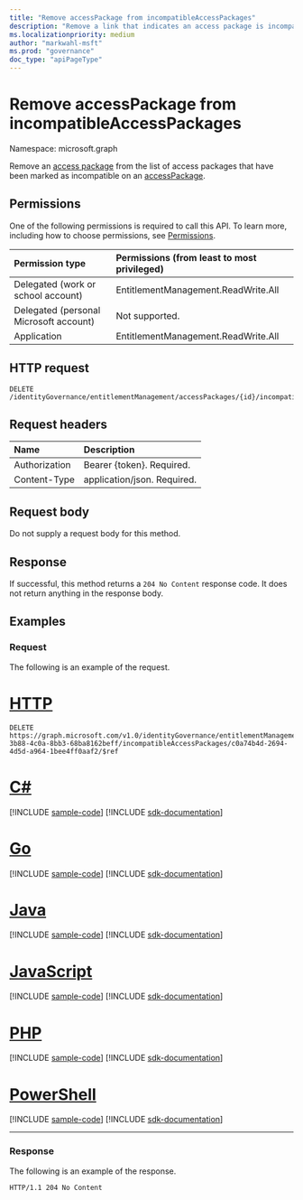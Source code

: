 ```yaml
---
title: "Remove accessPackage from incompatibleAccessPackages"
description: "Remove a link that indicates an access package is incompatible with a specified access package."
ms.localizationpriority: medium
author: "markwahl-msft"
ms.prod: "governance"
doc_type: "apiPageType"
---
```


# Remove accessPackage from incompatibleAccessPackages

Namespace: microsoft.graph

Remove an [access package](../resources/accesspackage.md) from the list of access packages that have been marked as incompatible on an [accessPackage](../resources/accesspackage.md).  

## Permissions

One of the following permissions is required to call this API. To learn more, including how to choose permissions, see [Permissions](/graph/permissions-reference).

| Permission type                        | Permissions (from least to most privileged) |
|:---------------------------------------|:--------------------------------------------|
| Delegated (work or school account)     | EntitlementManagement.ReadWrite.All |
| Delegated (personal Microsoft account) | Not supported. |
| Application                            | EntitlementManagement.ReadWrite.All |

## HTTP request

<!-- { "blockType": "ignored" } -->

```http
DELETE /identityGovernance/entitlementManagement/accessPackages/{id}/incompatibleAccessPackages/{id}/$ref
```

## Request headers

| Name          | Description   |
|:--------------|:--------------|
| Authorization | Bearer {token}. Required. |
| Content-Type  | application/json. Required.  |

## Request body

Do not supply a request body for this method.

## Response

If successful, this method returns a `204 No Content` response code. It does not return anything in the response body.

## Examples

### Request

The following is an example of the request.


# [HTTP](#tab/http)
<!-- {
  "blockType": "request",
  "name": "remove_incompatibleaccesspackage_from_accesspackage"
}-->
```http
DELETE https://graph.microsoft.com/v1.0/identityGovernance/entitlementManagement/accessPackages/73eb2497-3b88-4c0a-8bb3-68ba8162beff/incompatibleAccessPackages/c0a74b4d-2694-4d5d-a964-1bee4ff0aaf2/$ref
```

# [C#](#tab/csharp)
[!INCLUDE [sample-code](../includes/snippets/csharp/remove-incompatibleaccesspackage-from-accesspackage-csharp-snippets.md)]
[!INCLUDE [sdk-documentation](../includes/snippets/snippets-sdk-documentation-link.md)]

# [Go](#tab/go)
[!INCLUDE [sample-code](../includes/snippets/go/remove-incompatibleaccesspackage-from-accesspackage-go-snippets.md)]
[!INCLUDE [sdk-documentation](../includes/snippets/snippets-sdk-documentation-link.md)]

# [Java](#tab/java)
[!INCLUDE [sample-code](../includes/snippets/java/remove-incompatibleaccesspackage-from-accesspackage-java-snippets.md)]
[!INCLUDE [sdk-documentation](../includes/snippets/snippets-sdk-documentation-link.md)]

# [JavaScript](#tab/javascript)
[!INCLUDE [sample-code](../includes/snippets/javascript/remove-incompatibleaccesspackage-from-accesspackage-javascript-snippets.md)]
[!INCLUDE [sdk-documentation](../includes/snippets/snippets-sdk-documentation-link.md)]

# [PHP](#tab/php)
[!INCLUDE [sample-code](../includes/snippets/php/remove-incompatibleaccesspackage-from-accesspackage-php-snippets.md)]
[!INCLUDE [sdk-documentation](../includes/snippets/snippets-sdk-documentation-link.md)]

# [PowerShell](#tab/powershell)
[!INCLUDE [sample-code](../includes/snippets/powershell/remove-incompatibleaccesspackage-from-accesspackage-powershell-snippets.md)]
[!INCLUDE [sdk-documentation](../includes/snippets/snippets-sdk-documentation-link.md)]

---

### Response

The following is an example of the response.

<!-- {
  "blockType": "response"
} -->

```http
HTTP/1.1 204 No Content
```

<!-- uuid: 16cd6b66-4b1a-43a1-adaf-3a886856ed98
2019-02-04 14:57:30 UTC -->
<!-- {
  "type": "#page.annotation",
  "description": "Remove incompatibleAccessPackage",
  "keywords": "",
  "section": "documentation",
  "tocPath": ""
}-->

